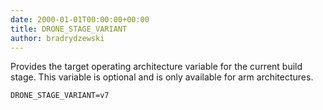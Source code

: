 ```yaml
---
date: 2000-01-01T00:00:00+00:00
title: DRONE_STAGE_VARIANT
author: bradrydzewski
---
```


Provides the target operating architecture variable for the current build stage. This variable is optional and is only available for arm architectures.

```
DRONE_STAGE_VARIANT=v7
```
